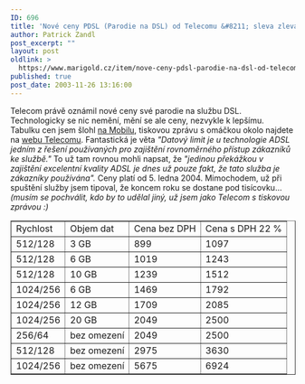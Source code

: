 ```yaml
---
ID: 696
title: 'Nové ceny PDSL (Parodie na DSL) od Telecomu &#8211; sleva zleva'
author: Patrick Zandl
post_excerpt: ""
layout: post
oldlink: >
  https://www.marigold.cz/item/nove-ceny-pdsl-parodie-na-dsl-od-telecomu-sleva-zleva
published: true
post_date: 2003-11-26 13:16:00
---
```

<p>
Telecom právě oznámil nové ceny své parodie na službu DSL. Technologicky se nic nemění, mění se ale ceny, nezvykle k lepšímu. Tabulku cen jsem šlohl <A href="http://mobil.idnes.cz/aktuality/novecenyadsl031126.html" target=_blank>na Mobilu</A>, tiskovou zprávu s omáčkou okolo najdete na <A href="http://www.telecom.cz/infocentrum/tiskove_centrum/tiskove_zpravy/clanek.php?tz=26112003_3&amp;PHPSESSID=0d584fedef90b092b5b61aa99ef4f6c4" target=_blank>webu Telecomu</A>. Fantastická je věta <EM>"Datový limit je u technologie ADSL jedním z řešení používaných pro zajištění rovnoměrného přístup zákazníků ke službě."</EM> To už tam rovnou mohli napsat, že&#160;<EM>"jedinou překážkou v zajištění excelentní kvality ADSL&#160;je dnes už pouze fakt, že tato služba je zákazníky používána".</EM> Ceny platí od 5. ledna 2004. Mimochodem, už při spuštění služby jsem tipoval, že koncem roku se dostane pod tisícovku... <EM>(musím se pochválit, kdo by to udělal jiný, už jsem jako Telecom s tiskovou zprávou :)</EM></p>

<p>

<TABLE cellSpacing=0 cellPadding=3 align=center border=1>
<TBODY>
<TR>
<TD class=special-header>Rychlost</TD>
<TD class=special-header>Objem dat</TD>
<TD class=special-header>Cena bez DPH</TD>
<TD class=special-header>Cena s DPH 22 %</TD></TR>
<TR>
<TD class=special>512/128</TD>
<TD class=special>3 GB</TD>
<TD class=special>899</TD>
<TD class=special>1097</TD></TR>
<TR>
<TD class=special>512/128</TD>
<TD class=special>6 GB</TD>
<TD class=special>1019</TD>
<TD class=special>1243</TD></TR>
<TR>
<TD class=special>512/128</TD>
<TD class=special>10 GB</TD>
<TD class=special>1239</TD>
<TD class=special>1512</TD></TR>
<TR>
<TD class=special>1024/256</TD>
<TD class=special>6 GB</TD>
<TD class=special>1469</TD>
<TD class=special>1792</TD></TR>
<TR>
<TD class=special>1024/256</TD>
<TD class=special>12 GB</TD>
<TD class=special>1709</TD>
<TD class=special>2085</TD></TR>
<TR>
<TD class=special>1024/256</TD>
<TD class=special>20 GB</TD>
<TD class=special>2049</TD>
<TD class=special>2500</TD></TR>
<TR>
<TD class=special>256/64</TD>
<TD class=special>bez omezení</TD>
<TD class=special>2049</TD>
<TD class=special>2500</TD></TR>
<TR>
<TD class=special>512/128</TD>
<TD class=special>bez omezení</TD>
<TD class=special>2975</TD>
<TD class=special>3630</TD></TR>
<TR>
<TD class=special>1024/256</TD>
<TD class=special>bez omezení</TD>
<TD class=special>5675</TD>
<TD class=special>6924</TD></TR></TBODY></TABLE></p>
